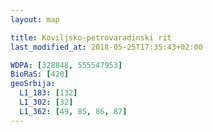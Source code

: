 ```yaml
---
layout: map

title: Koviljsko-petrovaradinski rit
last_modified_at: 2018-05-25T17:35:43+02:00

WDPA: [328848, 555547953]
BioRaS: [420]
geoSrbija:
  L1_183: [132]
  L1_302: [32]
  L1_362: [49, 85, 86, 87]
---
```

